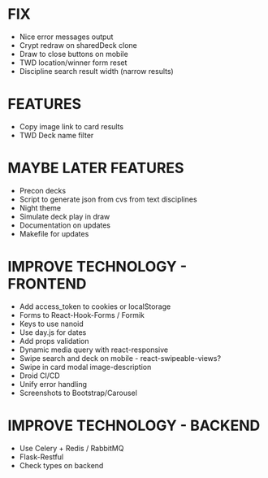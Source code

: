 # FIX
* Nice error messages output
* Crypt redraw on sharedDeck clone
* Draw to close buttons on mobile
* TWD location/winner form reset
* Discipline search result width (narrow results)

# FEATURES
* Copy image link to card results
* TWD Deck name filter

# MAYBE LATER FEATURES
* Precon decks
* Script to generate json from cvs from text disciplines
* Night theme
* Simulate deck play in draw
* Documentation on updates
* Makefile for updates

# IMPROVE TECHNOLOGY - FRONTEND
* Add access_token to cookies or localStorage
* Forms to React-Hook-Forms / Formik
* Keys to use nanoid
* Use day.js for dates
* Add props validation
* Dynamic media query with react-responsive
* Swipe search and deck on mobile - react-swipeable-views?
* Swipe in card modal image-description
* Droid CI/CD
* Unify error handling
* Screenshots to Bootstrap/Carousel

# IMPROVE TECHNOLOGY - BACKEND
* Use Celery + Redis / RabbitMQ
* Flask-Restful
* Check types on backend
